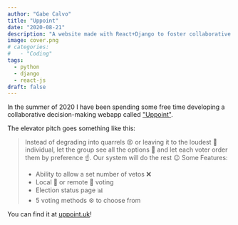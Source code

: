 ```yaml
---
author: "Gabe Calvo"
title: "Uppoint"
date: "2020-08-21"
description: "A website made with React+Django to foster collaborative decision making."
image: cover.png
# categories:
#   - "Coding"
tags:
  - python
  - django
  - react-js
draft: false
---
```


In the summer of 2020 I have been spending some free time developing a collaborative decision-making webapp called ["Uppoint"](http://uppoint.uk).

The elevator pitch goes something like this:

> Instead of degrading into quarrels 😡 or leaving it to the loudest 📣individual, let the group see all the options 📜 and let each voter order them by preference ☝️. Our system will do the rest 😉
> Some Features:
> - Ability to allow a set number of vetos ❌
> - Local 📍 or remote 📧 voting
> - Election status page 📊
> - 5 voting methods ⚙️ to choose from

You can find it at [uppoint.uk](http://uppoint.uk)!